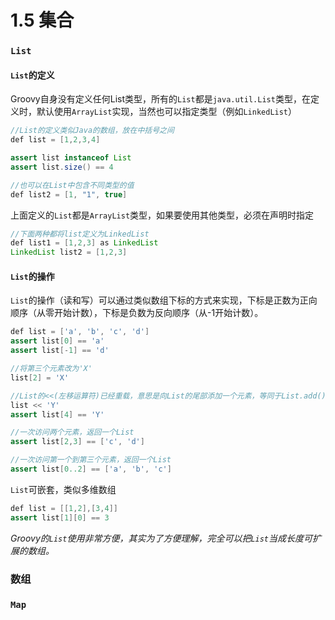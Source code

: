 # 1.5 集合

### `List`

#### `List`的定义

Groovy自身没有定义任何List类型，所有的`List`都是`java.util.List`类型，在定义时，默认使用`ArrayList`实现，当然也可以指定类型（例如`LinkedList`）

```java
//List的定义类似Java的数组，放在中括号之间
def list = [1,2,3,4]

assert list instanceof List
assert list.size() == 4

//也可以在List中包含不同类型的值
def list2 = [1, "1", true]
```

上面定义的`List`都是`ArrayList`类型，如果要使用其他类型，必须在声明时指定

```java
//下面两种都将list定义为LinkedList
def list1 = [1,2,3] as LinkedList
LinkedList list2 = [1,2,3]
```

#### `List`的操作

`List`的操作（读和写）可以通过类似数组下标的方式来实现，下标是正数为正向顺序（从零开始计数），下标是负数为反向顺序（从-1开始计数）。

```java
def list = ['a', 'b', 'c', 'd']
assert list[0] == 'a'
assert list[-1] == 'd'

//将第三个元素改为'X'
list[2] = 'X'

//List的<<(左移运算符)已经重载，意思是向List的尾部添加一个元素，等同于List.add()
list << 'Y'
assert list[4] == 'Y'

//一次访问两个元素，返回一个List
assert list[2,3] == ['c', 'd']

//一次访问第一个到第三个元素，返回一个List
assert list[0..2] == ['a', 'b', 'c']
```

`List`可嵌套，类似多维数组

```java
def list = [[1,2],[3,4]]
assert list[1][0] == 3
```

_Groovy的`List`使用非常方便，其实为了方便理解，完全可以把`List`当成长度可扩展的数组。_

### 数组


### `Map`
